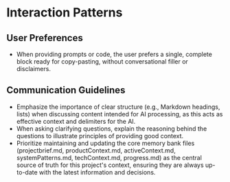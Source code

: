 # Interaction Patterns

## User Preferences

- When providing prompts or code, the user prefers a single, complete block ready for copy-pasting, without conversational filler or disclaimers.

## Communication Guidelines

- Emphasize the importance of clear structure (e.g., Markdown headings, lists) when discussing content intended for AI processing, as this acts as effective context and delimiters for the AI.
- When asking clarifying questions, explain the reasoning behind the questions to illustrate principles of providing good context.
- Prioritize maintaining and updating the core memory bank files (projectbrief.md, productContext.md, activeContext.md, systemPatterns.md, techContext.md, progress.md) as the central source of truth for this project's context, ensuring they are always up-to-date with the latest information and decisions.
